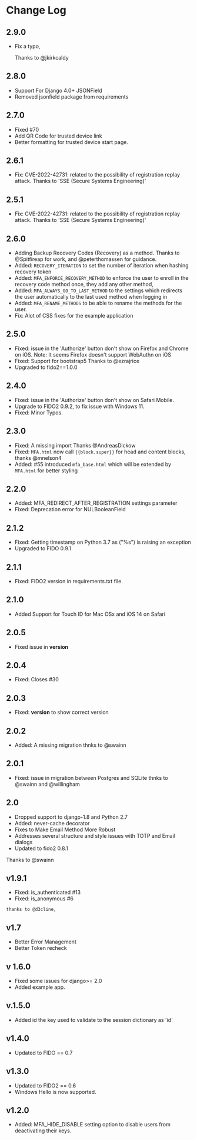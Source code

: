 # Change Log
## 2.9.0
* Fix a typo,
  
    Thanks to @jkirkcaldy

## 2.8.0
* Support For Django 4.0+ JSONField
* Removed jsonfield package from requirements

## 2.7.0 
* Fixed #70
* Add QR Code for trusted device link
* Better formatting for trusted device start page.
## 2.6.1
* Fix: CVE-2022-42731: related to the possibility of registration replay attack.
  Thanks to 'SSE (Secure Systems Engineering)'

## 2.5.1
* Fix: CVE-2022-42731: related to the possibility of registration replay attack.
  Thanks to 'SSE (Secure Systems Engineering)' 

## 2.6.0
   * Adding Backup Recovery Codes (Recovery) as a method.
     Thanks to @Spitfireap for work, and  @peterthomassen for guidance.
   * Added: `RECOVERY_ITERATION` to set the number of iteration when hashing recovery token
   * Added: `MFA_ENFORCE_RECOVERY_METHOD` to enforce the user to enroll in the recovery code method once, they add any other method,
   * Added: `MFA_ALWAYS_GO_TO_LAST_METHOD` to the settings which redirects the user automatically to the last used method when logging in
   * Added: `MFA_RENAME_METHODS` to be able to rename the methods for the user.
   * Fix: Alot of CSS fixes for the example application

## 2.5.0

   * Fixed: issue in the 'Authorize' button don't show on Firefox and Chrome on iOS.
     Note: It seems Firefox doesn't support WebAuthn on iOS
   * Fixed: Support for bootstrap5
     Thanks to @ezrajrice
   * Upgraded to fido2==1.0.0
  
## 2.4.0

   * Fixed: issue in the 'Authorize' button don't show on Safari Mobile.
   * Upgrade to FIDO2 0.9.2, to fix issue with Windows 11.
   * Fixed: Minor Typos.


## 2.3.0
   * Fixed: A missing import Thanks @AndreasDickow
   * Fixed: `MFA.html` now call `{{block.super}}` for head and content blocks, thanks @mnelson4
   * Added: #55 introduced `mfa_base.html` which will be extended by `MFA.html` for better styling 

## 2.2.0
   * Added: MFA_REDIRECT_AFTER_REGISTRATION settings parameter
   * Fixed: Deprecation error for NULBooleanField

## 2.1.2
  * Fixed: Getting timestamp on Python 3.7 as ("%s") is raising an exception
  * Upgraded to FIDO 0.9.1


## 2.1.1
  * Fixed: FIDO2 version in requirements.txt file.
  
## 2.1.0
   * Added Support for Touch ID for Mac OSx and iOS 14 on Safari

## 2.0.5
  * Fixed issue in __version__

## 2.0.4
   * Fixed: Closes #30


## 2.0.3
  * Fixed: __version__ to show correct version

## 2.0.2
  * Added: A missing migration 
    thnks to @swainn

## 2.0.1
  * Fixed: issue in migration between Postgres and SQLite
    thnks to @swainn and @willingham 

## 2.0
  * Dropped support to djangp-1.8 and Python 2.7
  * Added: never-cache decorator
  * Fixes to Make Email Method More Robust 
  * Addresses several structure and style issues with TOTP and Email dialogs
  * Updated to fido2 0.8.1
    
Thanks to @swainn

## v1.9.1
   * Fixed: is_authenticated #13
   * Fixed: is_anonymous #6
    
    thanks to @d3cline,  

## v1.7
  * Better Error Management
  * Better Token recheck
## v 1.6.0
  * Fixed some issues for django>= 2.0
  * Added example app.

## v.1.5.0
  * Added id the key used to validate to the session dictionary as 'id'
## v1.4.0
  * Updated to FIDO == 0.7

## v1.3.0
  * Updated to FIDO2 == 0.6
  * Windows Hello is now supported.

## v1.2.0
 * Added:  MFA_HIDE_DISABLE setting option to disable users from deactivating their keys.
